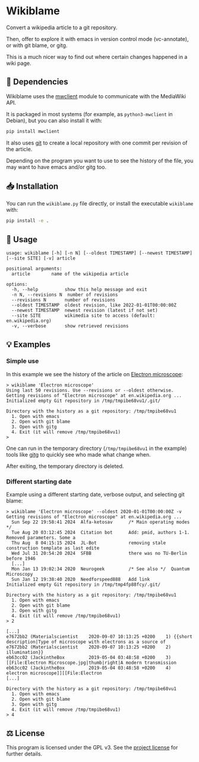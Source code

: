 # Wikiblame

Convert a wikipedia article to a git repository.

Then, offer to explore it with emacs in version control mode
(vc-annotate), or with git blame, or gitg.

This is a much nicer way to find out where certain changes happened in
a wiki page.


## 🔋 Dependencies

Wikiblame uses the [mwclient](https://github.com/mwclient/mwclient)
module to communicate with the MediaWiki API.

It is packaged in most systems (for example, as `python3-mwclient` in
Debian), but you can also install it with:

```sh
pip install mwclient
```

It also uses [git](https://git-scm.com/) to create a local repository
with one commit per revision of the article.

Depending on the program you want to use to see the history of the
file, you may want to have emacs and/or gitg too.


## 📥 Installation

You can run the `wikiblame.py` file directly, or install the
executable `wikiblame` with:

```sh
pip install -e .
```


## 📖 Usage

```
usage: wikiblame [-h] [-n N] [--oldest TIMESTAMP] [--newest TIMESTAMP] [--site SITE] [-v] article

positional arguments:
  article        name of the wikipedia article

options:
  -h, --help          show this help message and exit
  -n N, --revisions N  number of revisions
  --revisions N       number of revisions
  --oldest TIMESTAMP  oldest revision, like 2022-01-01T00:00:00Z
  --newest TIMESTAMP  newest revision (latest if not set)
  --site SITE         wikimedia site to access (default: en.wikipedia.org)
  -v, --verbose       show retrieved revisions
```


## 💡 Examples

### Simple use

In this example we see the history of the article on [Electron
microscope](https://en.wikipedia.org/wiki/Electron_microscope):

```
> wikiblame 'Electron microscope'
Using last 50 revisions. Use --revisions or --oldest otherwise.
Getting revisions of "Electron microscope" at en.wikipedia.org ...
Initialized empty Git repository in /tmp/tmpibe68vu1/.git/

Directory with the history as a git repository: /tmp/tmpibe68vu1
  1. Open with emacs
  2. Open with git blame
  3. Open with gitg
  4. Exit (it will remove /tmp/tmpibe68vu1)
>
```

One can run in the temporary directory (`/tmp/tmpibe68vu1` in the
example) tools like [gitg](https://wiki.gnome.org/Apps/Gitg/) to
quickly see who made what change when.

After exiting, the temporary directory is deleted.


### Different starting date

Example using a different starting date, verbose output, and selecting
git blame:

```
> wikiblame 'Electron microscope' --oldest 2020-01-01T00:00:00Z -v
Getting revisions of "Electron microscope" at en.wikipedia.org ...
  Sun Sep 22 19:58:41 2024  Alfa-ketosav      /* Main operating modes */
  Tue Aug 20 03:12:45 2024  Citation bot      Add: pmid, authors 1-1. Removed parameters. Some a
  Thu Aug  8 04:15:15 2024  JL-Bot            removing stale construction template as last edite
  Wed Jul 31 20:54:20 2024  SFBB              there was no TU-Berlin before 1946
  [...]
  Mon Jan 13 19:02:34 2020  Neurogeek         /* See also */  Quantum Microscopy
  Sun Jan 12 19:38:40 2020  Needforspeed888   Add link
Initialized empty Git repository in /tmp/tmp4fp88fcy/.git/

Directory with the history as a git repository: /tmp/tmpibe68vu1
  1. Open with emacs
  2. Open with git blame
  3. Open with gitg
  4. Exit (it will remove /tmp/tmpibe68vu1)
> 2

[...]
e7672bb2 (Materialscientist    2020-09-07 10:13:25 +0200    1) {{short description|Type of microscope with electrons as a source of
e7672bb2 (Materialscientist    2020-09-07 10:13:25 +0200    2) illumination}}
eb63cc02 (JackintheBox         2019-05-04 03:48:58 +0200    3) [[File:Electron Microscope.jpg|thumb|right|A modern transmission
eb63cc02 (JackintheBox         2019-05-04 03:48:58 +0200    4) electron microscope]][[File:Electron
[...]

Directory with the history as a git repository: /tmp/tmpibe68vu1
  1. Open with emacs
  2. Open with git blame
  3. Open with gitg
  4. Exit (it will remove /tmp/tmpibe68vu1)
> 4
```


## ⚖️ License

This program is licensed under the GPL v3. See the [project
license](license.md) for further details.
